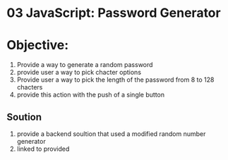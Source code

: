 # 03 JavaScript: Password Generator

# Objective:
1. Provide a way to generate a random password
2. provide user a way to pick chacter options
3. Provide user a way to pick the length of the password from 8 to 128 chacters
4. provide this action with the push of a single button

## Soution
1. provide a backend soultion that used a modified random number generator 
2. linked to provided 
